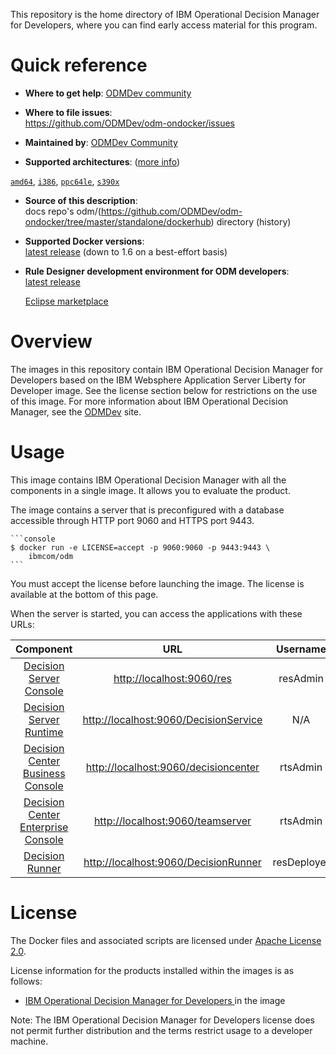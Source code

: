 
This repository is the home directory of IBM Operational Decision Manager for Developers, where you can find early access material for this program.

# Quick reference

-	**Where to get help**:   [ODMDev community](https://developer.ibm.com/odm/)

-	**Where to file issues**:  
  https://github.com/ODMDev/odm-ondocker/issues

-	**Maintained by**:   [ODMDev Community](https://github.com/ODMDev)

-	**Supported architectures**:  ([more info](https://github.com/docker-library/official-images#architectures-other-than-amd64))

  [`amd64`](https://hub.docker.com/r/amd64/websphere-liberty/), [`i386`](https://hub.docker.com/r/i386/websphere-liberty/), [`ppc64le`](https://hub.docker.com/r/ppc64le/websphere-liberty/), [`s390x`](https://hub.docker.com/r/s390x/websphere-liberty/)

-	**Source of this description**:  
docs repo's odm/(https://github.com/ODMDev/odm-ondocker/tree/master/standalone/dockerhub) directory (history)

-	**Supported Docker versions**:  
	[latest release](https://github.com/docker/docker-ce/releases/latest) (down to 1.6 on a best-effort basis)
	
-	**Rule Designer development environment for ODM developers**:  
	[latest release](https://github.com/ODMDev/ruledesigner/raw/master)
	
	[Eclipse marketplace](https://marketplace.eclipse.org/content/ibm-operational-decision-manager-developers-rule-designer)

  # Overview

  The images in this repository contain IBM Operational Decision Manager for Developers based on the IBM Websphere Application Server Liberty for Developer image. See the license section below for restrictions on the use of this image. For more information about IBM Operational Decision Manager, see the [ODMDev](https://www.ibm.com/support/knowledgecenter/en/SSQP76_8.9.2/com.ibm.odm.dserver.rules.tutorials/tut_gs_topics/odm_dserver_rules_gs.html) site.


  # Usage

This image contains IBM Operational Decision Manager with all the components in a single image.
It allows you to evaluate the product.

The image contains a server that is preconfigured with a database accessible through HTTP port 9060 and HTTPS port 9443.

  	```console
  	$ docker run -e LICENSE=accept -p 9060:9060 -p 9443:9443 \
  	    ibmcom/odm
  	```
You must accept the license before launching the image. The license is available at the bottom of this page.

When the server is started, you can access the applications with these URLs:

|Component|URL|Username|Password|
|:-----:|:-----:|:-----:|:-----:|
| [Decision Server Console](http://localhost:9060/res) | <http://localhost:9060/res> |resAdmin|resAdmin|
| [Decision Server Runtime](http://localhost:9060/DecisionService) |<http://localhost:9060/DecisionService> |N/A|N/A|
| [Decision Center Business Console]( http://localhost:9060/decisioncenter) |  <http://localhost:9060/decisioncenter> |rtsAdmin|rtsAdmin|
| [Decision Center Enterprise Console]( http://localhost:9060/teamserver) |  <http://localhost:9060/teamserver> |rtsAdmin|rtsAdmin|
| [Decision Runner]( http://localhost:9060/DecisionRunner) |  <http://localhost:9060/DecisionRunner> |resDeployer|resDeployer|


  # License

  The Docker files and associated scripts are licensed under [Apache License 2.0](http://www.apache.org/licenses/LICENSE-2.0.html).

  License information for the products installed within the images is as follows:
  -	[IBM Operational Decision Manager for Developers ](https://raw.githubusercontent.com/ODMDev/odm-ondocker/master/standalone/licenses/Lic_en.txt) in the  image

Note: The IBM Operational Decision Manager for Developers license does not permit further distribution and the terms restrict usage to a developer machine.
